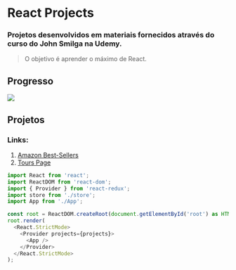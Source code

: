 # React Projects

### Projetos desenvolvidos em materiais fornecidos através do curso do John Smilga na Udemy.

> O objetivo é aprender o máximo de React.

## Progresso

![](https://geps.dev/progress/20)

## Projetos 
### Links:
1. [Amazon Best-Sellers](https://amazonbestsellersproject.netlify.app)
2. [Tours Page](https://turismapp.netlify.app/)


```javascript
import React from 'react';
import ReactDOM from 'react-dom';
import { Provider } from 'react-redux';
import store from './store';
import App from './App';

const root = ReactDOM.createRoot(document.getElementById('root') as HTMLElement);
root.render(
  <React.StrictMode>
    <Provider projects={projects}>
      <App />
    </Provider>
  </React.StrictMode>
);
```
